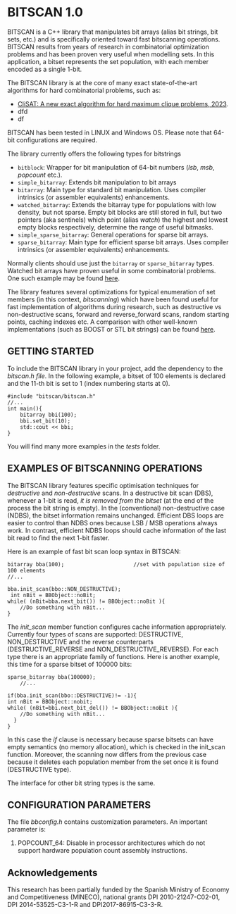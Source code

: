 BITSCAN 1.0
===================
BITSCAN is a C++ library that manipulates bit arrays (alias bit strings, bit sets, etc.) and is specifically oriented toward fast bitscanning operations. BITSCAN results from years of research in combinatorial optimization problems and has been proven very useful when modelling sets. In this application, a bitset represents the set population, with each member encoded as a single 1-bit.

The BITSCAN library is at the core of many exact state-of-the-art algorithms for hard combinatorial problems, such as:
- [CliSAT: A new exact algorithm for hard maximum clique problems, 2023](https://www.sciencedirect.com/science/article/pii/S0377221722008165).
- dfd
- df 

BITSCAN has been tested in LINUX and Windows OS. Please note that 64-bit configurations are required. 

The library currently offers the following types for bitstrings

- `bitblock`: Wrapper for bit manipulation of 64-bit numbers (*lsb*, *msb*, *popcount* etc.).
- `simple_bitarray`: Extends bit manipulation to bit arrays
- `bitarray`: Main type for standard bit manipulation. Uses compiler intrinsics (or assembler equivalents) enhancements.
- `watched_bitarray`: Extends the bitarray type for populations with low density, but not sparse. Empty bit blocks are still stored in full, but two pointers (aka sentinels) which point (alias *watch*) the highest and lowest empty blocks respectively, determine the range of useful bitmasks.
- `simple_sparse_bitarray`: General operations for sparse bit arrays.
- `sparse_bitarray`: Main type for efficient sparse bit arrays.  Uses compiler intrinsics (or assembler equivalents) enhancements.

Normally clients should use just the `bitarray` or `sparse_bitarray` types. Watched bit arrays have proven useful in some combinatorial problems. One such example may be found [here](http://download.springer.com/static/pdf/797/chp%253A10.1007%252F978-3-319-09584-4_12.pdf?auth66=1411550130_ba322f209d8b171722fa67741d3f77e9&ext=.pdf "watched bit arrays"). 

The library features several optimizations for typical enumeration of set members (in this context, *bitscanning*) which have been found useful for fast implementation of algorithms during research, such as  destructive vs non-destructive scans, forward and reverse_forward scans, random starting points, caching indexes etc. A comparison with other well-known implementations (such as BOOST or STL bit strings) can be found [here](http://blog.biicode.com/bitscan-efficiency-at-glance/ "BITSCAN efficiency at a glance ").

GETTING STARTED
-------------------------------
To include the BITSCAN library in your project, add the dependency to the *bitscan.h file*. In the following example, a bitset of 100 elements is declared and the 11-th bit is set to 1 (index numbering starts at 0). 

    #include "bitscan/bitscan.h"
	//...
    int main(){
    	bitarray bbi(100);
		bbi.set_bit(10);
		std::cout << bbi;
    }
 You will find many more examples in the *tests* folder.  

EXAMPLES OF BITSCANNING OPERATIONS
-------------------------------

The BITSCAN library features specific optimisation techniques for *destructive* and *non-destructive* scans. In a destructive bit scan (DBS), whenever a 1-bit is read, *it is removed from the bitset* (at the end of the process the bit string is empty). In the (conventional) non-destructive case (NDBS), the bitset information remains unchanged. 
Efficient DBS loops are easier to control than NDBS ones because LSB / MSB operations always work. In contrast, efficient NDBS loops should cache information of the last bit read to find the next 1-bit faster. 


Here is an example of fast bit scan loop syntax in BITSCAN:

    bitarray bba(100);						//set with population size of 100 elements
	//...

    bba.init_scan(bbo::NON_DESTRUCTIVE);
   	 int nBit = BBObject::noBit;
	while( (nBit=bba.next_bit()) != BBObject::noBit ){
		//Do something with nBit...
	}

The *init_scan* member function configures cache information appropriately. Currently four types of scans are supported: DESTRUCTIVE, NON\_DESTRUCTIVE and the reverse counterparts (DESTRUCTIVE\_REVERSE and NON\_DESTRUCTIVE\_REVERSE). For each type there is an appropriate family of functions. Here is another example, this time for a sparse bitset of 100000 bits:


    sparse_bitarray bba(100000);
    	//...

    if(bba.init_scan(bbo::DESTRUCTIVE)!= -1){
	int nBit = BBObject::nobit;
   	while( (nBit=bbi.next_bit_del()) != BBObject::noBit ){
		//Do something with nBit...
	  }
	}

In this case the *if* clause is necessary because sparse bitsets can have empty semantics (no memory allocation), which is checked in the init_scan function. Moreover, the scanning now differs from the previous case because it deletes each population member from the set once it is found (DESTRUCTIVE type).

The interface for other bit string types is the same.

CONFIGURATION PARAMETERS
-------------------------

The file *bbconfig.h* contains customization parameters. An important parameter is:

1. POPCOUNT_64: Disable in processor architectures which do not support hardware population count assembly instructions. 

Acknowledgements
-------------------------
This research has been partially funded by the Spanish Ministry of Economy and Competitiveness (MINECO), national grants DPI 2010-21247-C02-01, 
DPI 2014-53525-C3-1-R and  DPI2017-86915-C3-3-R.
